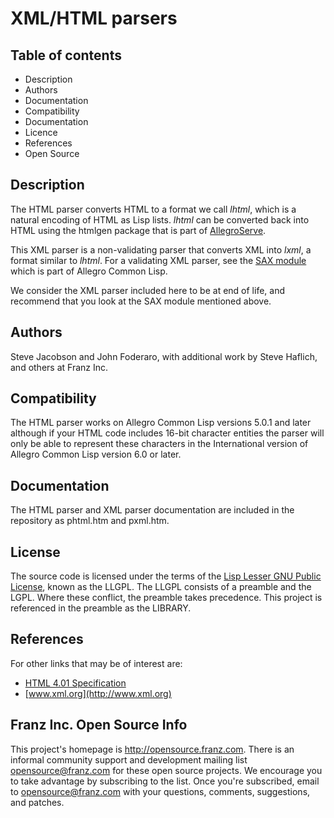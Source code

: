 XML/HTML parsers
================

Table of contents
-----------------

   * Description
   * Authors
   * Documentation
   * Compatibility
   * Documentation
   * Licence
   * References
   * Open Source

Description
-----------

The HTML parser converts HTML to a format we call *lhtml*,
which is a natural encoding of HTML as Lisp lists.
*lhtml* can be converted back into HTML using the
htmlgen package that is part of
[AllegroServe](https://github.com/franzinc/aserve/).

This XML parser is a non-validating parser that converts XML into
*lxml*, a format similar to *lhtml*.  For a validating XML parser, see
the [SAX
module](http://www.franz.com/support/documentation/current/doc/sax.htm)
which is part of Allegro Common Lisp.

We consider the XML parser included here to be at end of life, and
recommend that you look at the SAX module mentioned above.

Authors
-------

Steve Jacobson and John Foderaro, 
with additional work by Steve Haflich, and others at Franz Inc.

Compatibility
-------------

The HTML parser works on Allegro Common Lisp versions 5.0.1 
and later although if your HTML code includes 16-bit character 
entities the parser will only be able to represent these 
characters in the International version of Allegro Common Lisp
version 6.0 or later.

Documentation
-------------

The HTML parser and XML parser documentation are included in the
repository as phtml.htm and pxml.htm.

License
-------

The source code is licensed under the terms of the
[Lisp Lesser GNU Public License](http://opensource.franz.com/preamble.html), 
known as the LLGPL. The LLGPL consists of a preamble and the
LGPL. Where these conflict, the preamble takes precedence.  This project is
referenced in the preamble as the LIBRARY.

References
----------

For other links that may be of interest are:

 * [HTML 4.01 Specification](http://www.w3.org/TR/html4/)
 * [www.xml.org](http://www.xml.org)

Franz Inc. Open Source Info
---------------------------
      
This project's homepage is <http://opensource.franz.com>. There is an
informal community support and development mailing list 
[opensource@franz.com](http://opensource.franz.com/mailinglist.html)
for these open source projects. We encourage you to take advantage by
subscribing to the list.  Once you're subscribed, email to
<opensource@franz.com> with your questions, comments, suggestions, and
patches.
